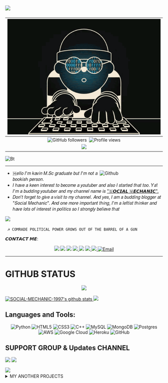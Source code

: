 ## <img src="https://readme-typing-svg.herokuapp.com/?lines=CHECK%20+MY%20PROFILE&font=Bold&width=650&height=120&color=000888&vCenter=true&size=45%22">

| <a href="https://t.me/social_mechanic_1997"><IMG src="https://github.com/SOCIAL-MECHANIC-1997/SOCIAL-MECHANIC-1997/blob/main/etc/animation%20(1).gif"></a> | 
|:---------------------------------------------------------------------------------------------------------------------------------------: |
| ![GitHub followers](https://img.shields.io/github/followers/SOCIAL-MECHANIC-1997?style=square)&nbsp; <img src="https://komarev.com/ghpvc/?username=SOCIAL-MECHANIC-1997" color="blue" alt="Profile views"/> | 
|<a href="https://t.me/social_mechanic"><img src="https://img.shields.io/badge/Contact-Owner-blue.svg?style=size-square&logo=Telegram"></a>  
 
  <img src="https://user-images.githubusercontent.com/49580304/110318584-81067880-7fc2-11eb-8391-152d308e7f2b.gif" alt="Bt" ctrl="social_mechanic" /> 

----------- 

<img width="40%" align="right" alt="Github" src="https://telegra.ph/file/b89ae19627f5395468182.png" /> 

<p align="center"> 

- 🇭𝑒𝑙𝑙𝑜 𝐼'𝑚 𝑘𝑎𝑣𝑖𝑛 𝑀.𝑆𝑐 𝑔𝑟𝑎𝑑𝑢𝑎𝑡𝑒 𝑏𝑢𝑡 𝐼'𝑚 𝑛𝑜𝑡 𝑎 𝑏𝑜𝑜𝑘𝑖𝑠ℎ 𝑝𝑒𝑟𝑠𝑜𝑛.
- 𝐼 ℎ𝑎𝑣𝑒 𝑎 𝑘𝑒𝑒𝑛 𝑖𝑛𝑡𝑒𝑟𝑒𝑠𝑡 𝑡𝑜 𝑏𝑒𝑐𝑜𝑚𝑒 𝑎 𝑦𝑜𝑢𝑡𝑢𝑏𝑒𝑟 𝑎𝑛𝑑 𝑎𝑙𝑠𝑜 𝐼 𝑠𝑡𝑎𝑟𝑡𝑒𝑑 𝑡ℎ𝑎𝑡 𝑡𝑜𝑜. 𝑌𝑎! 𝐼'𝑚 𝑎 𝑏𝑢𝑑𝑑𝑖𝑛𝑔 𝑦𝑜𝑢𝑡𝑢𝑏𝑒𝑟 𝑎𝑛𝑑 𝑚𝑦 𝑐ℎ𝑎𝑛𝑛𝑒𝑙 𝑛𝑎𝑚𝑒 𝑖𝑠 
  ["🇸𝙊𝘾𝙄𝘼𝙇 🇲𝙀𝘾𝙃𝘼𝙉𝙄𝘾".](https://youtube.com/channel/UCRcRXNwpjSfobVWOhkbcSrQ) 
- 𝐷𝑜𝑛'𝑡 𝑓𝑜𝑟𝑔𝑒𝑡 𝑡𝑜 𝑔𝑖𝑣𝑒 𝑎 𝑣𝑖𝑠𝑖𝑡 𝑡𝑜 𝑚𝑦 𝑐ℎ𝑎𝑛𝑛𝑒𝑙. 𝐴𝑛𝑑 𝑦𝑒𝑠, 𝐼 𝑎𝑚 𝑎 𝑏𝑢𝑑𝑑𝑖𝑛𝑔 𝑏𝑙𝑜𝑔𝑔𝑒𝑟 𝑎𝑡 "𝑆𝑜𝑐𝑖𝑎𝑙 𝑀𝑒𝑐ℎ𝑎𝑛𝑖𝑐". 𝐴𝑛𝑑 𝑜𝑛𝑒 𝑚𝑜𝑟𝑒 𝑖𝑚𝑝𝑜𝑟𝑡𝑎𝑛𝑡 𝑡ℎ𝑖𝑛𝑔, 𝐼'𝑚 𝑎 𝑙𝑒𝑓𝑡𝑖𝑠𝑡 𝑡ℎ𝑖𝑛𝑘𝑒𝑟 𝑎𝑛𝑑 ℎ𝑎𝑣𝑒 𝑙𝑜𝑡𝑠 𝑜𝑓 𝑖𝑛𝑡𝑒𝑟𝑒𝑠𝑡 𝑖𝑛 𝑝𝑜𝑙𝑖𝑡𝑖𝑐𝑠 𝑠𝑜 𝐼 𝑠𝑡𝑟𝑜𝑛𝑔𝑙𝑦 𝑏𝑒𝑙𝑖𝑒𝑣𝑒 𝑡ℎ𝑎𝑡 
</p>
<a href="https://github.com/social-mechanic-1997"><img src="https://readme-typing-svg.herokuapp.com/?lines=I%20am;Social%20+Mechanic%201997;2%2B%20years%20of%20coding%20experience;Always%20learning%20new%20technologys&font=Pacifico&center=true&width=650&height=120&color=000888&vCenter=true&size=45%22"></a> </p>

```
 ☭ COMRADE POLITICAL POWER GROWS OUT OF THE BARREL OF A GUN 
```
𝘾𝙊𝙉𝙏𝘼𝘾𝙏 𝙈𝙀: 

<p align="center"> 
  <a href="https://t.me/social_mechanic"><img src="https://img.shields.io/badge/Contact-Me%20-blue.svg?style=square&logo=Telegram"></a>
  <a href="https://instagram.com/social_mechanic" target="blank"><img src="https://img.shields.io/badge/-Instagram-%23E4405F?style=square&logo=instagram&logoColor=white" target="blank"></a>
  <a href="https://social-mechanic-1997.github.io/SOCIAL-MECHANIC/"><img src="https://img.shields.io/badge/oogle-website%20-green.svg?style=square&logo=Google"></a>
  <a href="https://twitter.com/socialmechanic1"><img src="https://img.shields.io/badge/-Twitter-1ca0f1?style=square&labelColor=1ca0f1&logo=twitter&logoColor=white">  
  <a href="https://wordpress.com/wp-login.php"><img src="https://img.shields.io/badge/My-Bloge%20-gold.svg?style=square&logo=mongodb"></a>
  <a href="https://www.facebook.com/socialmechanic1997/"><img src="https://img.shields.io/badge/-Facebook-fffff7?style=square&logo=Facebook&logo-Facebook&Color=00088">
  <a href="https://youtube.com/channel/UCRcRXNwpjSfobVWOhkbcSrQ"><img src="https://img.shields.io/youtube/channel/subscribers/UCxV8fWQAm7s-S7RVK51yw-A?V?label=Subscribers&style=square&color=red&labelColor=ce453"/> </a> 
  <a href="mailto:socialmechanic1997@gmail.com"><img alt="Email" src="https://img.shields.io/badge/Gmail-CANTACT-blue?style=square&logo=gmail"></a>
</p> 

-----------

 # GITHUB STATUS 

<p align="center"> 
<a href="https://github.com/SOCIAL-MECHANIC-1997"><img target="_blank" src="https://img.shields.io/badge/-SOCIAL_MECHANIC-green?style=square&logo=github&logoColor=black"/></a> 
</p>
 <a href="https://github.com/SOCIAL-MECHANIC-1997/handle-path-oz"><img alt="SOCIAL-MECHANIC-1997's github stats"src="https://github-readme-stats.vercel.app/api?username=SOCIAL-MECHANIC-1997&show_icons=true&theme=highcontrast"/> </a> 
 <img height="150px" src="https://github-readme-stats.vercel.app/api/top-langs/?username=social-mechanic-1997&hide=html&layout=compact&theme=highcontrast"/>

## Languages and Tools:

 <p align="center"> 
<img alt="Python" src="https://img.shields.io/badge/python-%2314354C.svg?&style=square&logo=python&logoColor=white"/> 
<img alt="HTML5" src="https://img.shields.io/badge/html5-%23E34F26.svg?&style=square&logo=html5&logoColor=white"/> 
<img alt="CSS3" src="https://img.shields.io/badge/css3-%231572B6.svg?&style=square&logo=css3&logoColor=white"/> 
<img alt="C++" src="https://img.shields.io/badge/c++-%2300599C.svg?&style=square&logo=c%2B%2B&ogoColor=white"/> 
<img alt="MySQL" src="https://img.shields.io/badge/mysql-%2300f.svg?&style=square&logo=mysql&logoColor=white"/> 
<img alt="MongoDB" src ="https://img.shields.io/badge/MongoDB-%234ea94b.svg?&style=square&logo=mongodb&logoColor=white"/> 
<img alt="Postgres" src ="https://img.shields.io/badge/postgres-%23316192.svg?&style=square&logo=postgresql&logoColor=white"/> 
<img alt="AWS" src="https://img.shields.io/badge/AWS-%23FF9900.svg?&style=square&logo=amazon-aws&logoColor=white"/>
<img alt="Google Cloud" src="https://img.shields.io/badge/GoogleCloud-%234285F4.svg?&style=square&logo=google-cloud&logoColor=white"/> 
<img alt="Heroku" src="https://img.shields.io/badge/heroku-%23430098.svg?&style=square&logo=heroku&logoColor=white"/> 
<img alt="GitHub" src="https://img.shields.io/badge/github-%23121011.svg?&style=square&logo=github&logoColor=white"/>
 </p>

##  SUPPORT GROUP & Updates CHANNEL

 <a href="https://t.me/tamil_chat_group_1"><img src="https://img.shields.io/badge/Join-Group%20Support-blue.svg?style=square&logo=Telegram"></a>
 <a href="https://t.me/social_mechanic"><img src="https://img.shields.io/badge/Join-Updates%20Channel-blue.svg?style=square&logo=Telegram"></a> 

 <img src="https://readme-typing-svg.herokuapp.com/?lines=CHECK%20+MY%20PROJECT'S&font=&center=true&width=650&height=120&color=008000&vCenter=true&size=45%22">

<details> 
<summary><b7>MY ANOTHER PROJECTS</b7></summary>
 <br> 
<p align="left">
 ★1.<a href="https://github.com/SOCIAL-MECHANIC-1997/MENTION-ROBOT">𝙼𝙴𝙽𝚃𝙸𝙾𝙽 𝚁𝙾𝙱𝙾𝚃</a> 
</p>
 <p align="left">
 ★2.<a href="https://github.com/SOCIAL-MECHANIC-1997/ANGEL-VIDEO-STREAM">𝙰𝙽𝙶𝙴𝙻 𝚅𝙸𝙳𝙴𝙾 𝚂𝚃𝚁𝙴𝙰𝙼</a> 
</p> 
<p align="left"> 
★3.<a href="https://github.com/SOCIAL-MECHANIC-1997/INLINE-CALCULATOR">𝙸𝙽𝙻𝙸𝙽𝙴 𝙲𝙰𝙻𝙲𝚄𝙻𝙰𝚃𝙾𝚁</a> 
</p>
 <p align="left">
 ★4.<a href="https://github.com/SOCIAL-MECHANIC-1997/ANGEL-VC-MUSIC">ᴀɴɢᴇʟ ᴠᴄ ᴍᴜsɪᴄ</a>
 </p> 
<p align="left">
 ★5.<a href="https://github.com/SOCIAL-MECHANIC-1997/VIDEO-DOWNLODER">𝚅𝙴𝙳𝙸𝙾 𝙳𝙾𝚆𝙽𝙻𝙾𝙰𝙳𝙴𝚁 BOT</a>
 </p> 
<p align="left">
 ★6.<a href="https://github.com/SOCIAL-MECHANIC-1997/WEBSITE">𝚆𝙴𝙱𝚂𝙸𝚃𝙴</a> 
</p> <P align="left">
 ★7.<a href="https://github.com/SOCIAL-MECHANIC-1997/VIDEO-STREAMING">VIDEO STREAMING</a> 
</P> 
<P align="left"> 
★8.<a href="https://github.com/SOCIAL-MECHANIC-1997/SOCIAL-INLINE-GAME-BOT">SOCIAL GAME BOT</a>
 </P> 
<img src="https://readme-typing-svg.herokuapp.com/?lines=DONT+FORGET+FOLLOW+ME+ON+GITHUB&font=&center=true&width=680&height=70&color=ff0000&vCenter=true&size=35%20">
</details>


